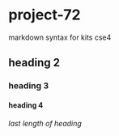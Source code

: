 # project-72
markdown syntax for kits cse4
## heading 2
### heading 3
#### heading 4
###### last length of heading
